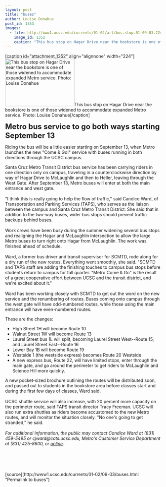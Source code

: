```yaml
---
layout: post
title: "buses"
author: Louise Donahue
post_id: 1353
images:
  - file: http://www1.ucsc.edu/currents/01-02/art/bus.stop.01-09-03.224.jpg
    image_id: 1352
    caption: "This bus stop on Hagar Drive near the bookstore is one of those widened to accommodate expanded Metro service. Photo: Louise Donahue"
---
```


[caption id="attachment_1352" align="alignnone" width="224"]<a href="http://localhost/mysite/wp-content/uploads/2001/09/bus.stop.01-09-03.224.jpg"><img class="size-full wp-image-1352" src="http://localhost/mysite/wp-content/uploads/2001/09/bus.stop.01-09-03.224.jpg" alt="This bus stop on Hagar Drive near the bookstore is one of those widened to accommodate expanded Metro service. Photo: Louise Donahue" width="224" height="153" /></a>This bus stop on Hagar Drive near the bookstore is one of those widened to accommodate expanded Metro service. Photo: Louise Donahue[/caption]
<p>
  <font size="5"><b>Metro bus service to go both ways starting September 13</b></font>
</p>
<p>
  Riding the bus will be a little easier starting on September 13, when Metro launches the new "Come &amp; Go!" service with buses running in both directions through the UCSC campus.
</p>Santa Cruz Metro Transit District bus service has been carrying riders in one direction only on campus, traveling in a counterclockwise direction by way of Hagar Drive to McLaughlin and then to Heller, leaving through the West Gate. After September 13, Metro buses will enter at both the main entrance and west gate.<br>
<br>
"I think this is really going to help the flow of traffic," said Candice Ward, of Transportation and Parking Services (TAPS), who serves as the liaison between the campus and Santa Cruz Metro Transit District. She said that in addition to the two-way buses, wider bus stops should prevent traffic backups behind buses.<br>
<br>
Work crews have been busy during the summer widening several bus stops and realigning the Hagar and McLaughlin intersection to allow the large Metro buses to turn right onto Hagar from McLaughlin. The work was finished ahead of schedule.<br>
<br>
Ward, a former bus driver and transit supervisor for SCMTD, rode along for a dry run of the new routes. Everything went smoothly, she said. "SCMTD and TAPS staff are adding the finishing touches to campus bus stops before students return to campus for fall quarter. "Metro Come &amp; Go" is the result of a great cooperative effort between UCSC and the transit district, and we're excited about it."<br>
<br>
Ward has been working closely with SCMTD to get out the word on the new service and the renumbering of routes. Buses coming onto campus through the west gate will have odd-numbered routes, while those using the main entrance will have even-numbered routes.
<p>
  These are the changes:
</p>
<ul>
  <li>High Street 1H will become Route 10
  </li>
  <li>Walnut Street 1W will become Route 13
  </li>
  <li>Laurel Street bus 1L will split, becoming Laurel Street West--Route 15, and Laurel Street East--Route 16
  </li>
  <li>Lower Bay 1B will become Route 19
  </li>
  <li>Westside 1 (the westside express) becomes Route 20 Westside
  </li>
  <li>A new express bus, Route 22, will have limited stops, enter through the main gate, and go around the perimeter to get riders to McLaughlin and Science Hill more quickly.
  </li>
</ul>
<p>
  A new pocket-sized brochure outlining the routes will be distributed soon, and passed out to students in the bookstore area before classes start and during the first few days of classes, Ward said.<br>
  <br>
  UCSC shuttle service will also increase, with 20 percent more capacity on the perimeter route, said TAPS transit director Tracy Freeman. UCSC will also run extra shuttles as riders become accustomed to the new Metro routes, and will monitor the situation closely. "No one's going to get stranded," he said.<br>
  <br>
  <i>For additional information, the public may contact Candice Ward at (831) 459-5495 or cjward@cats.ucsc.edu, Metro's Customer Service Department at (831) 425-8600, or</i> <a href="http://www.scmtd.com."><i>online</i></a><i>.<br>
  <br></i><br>
  <br>
  <br>

</p>
[source](http://www1.ucsc.edu/currents/01-02/09-03/buses.html "Permalink to buses")
